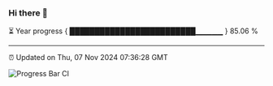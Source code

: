 ### Hi there 👋

⏳ Year progress { █████████████████████████▁▁▁▁▁ } 85.06 %

---

⏰ Updated on Thu, 07 Nov 2024 07:36:28 GMT

![Progress Bar CI](https://github.com/IshwaranRudhara/GIT-ACTION/workflows/Progress%20Bar%20CI/badge.svg)
